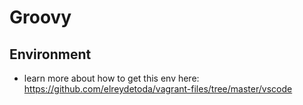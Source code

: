 # Groovy

## Environment

- learn more about how to get this env here: <https://github.com/elreydetoda/vagrant-files/tree/master/vscode>
